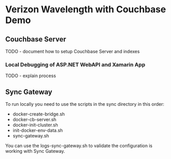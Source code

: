 # Verizon Wavelength with Couchbase Demo  

## Couchbase Server

TODO - document how to setup Couchbase Server and indexes

### Local Debugging of ASP.NET WebAPI and Xamarin App 

TODO - explain process

## Sync Gateway

To run locally you need to use the scripts in the sync directory in this order:

- docker-create-bridge.sh
- docker-cb-server.sh
- docker-init-cluster.sh
- init-docker-env-data.sh
- sync-gateway.sh

You can use the logs-sync-gateway.sh to validate the configuration is working with Sync Gateway.
